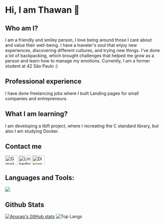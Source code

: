 # Hi, I am Thawan 👋
## Who am I?
I am a friendly and smiley person, I love being around those I care about and value their well-being. I have a traveler's soul that enjoy new experiences, discovering different cultures, and trying new things. I've done a lot of backpacking, which brought challenges that helped me grow as a person and learn how to manage my emotions.
Currently, I am a former student at 42 São Paulo :)

## Professional experience
I have done freelancing jobs where I built Landing pages for small companies and entrepreneurs.

## What I am learning?
I am developing a libft project, where I recreating the C standard library, but also I am studying Docker.

## Contact me
<a href="https://twnpsilva@gmail.com" target="blank"><img align="center" src="https://img.icons8.com/color/344/gmail-new.png" alt="Gmail icon linking to my email" height="30" width="40" /></a>
<a href="https://www.linkedin.com/in/thawansilva/" target="blank"><img align="center" src="https://raw.githubusercontent.com/rahuldkjain/github-profile-readme-generator/master/src/images/icons/Social/linked-in-alt.svg" alt="Linkedin icon linking to my account" height="30" width="40" /></a>
<a href="https://www.discord.com/users/1017894352187555901" target="blank"><img align="center" src="https://raw.githubusercontent.com/rahuldkjain/github-profile-readme-generator/refs/heads/master/src/images/icons/Social/discord.svg" alt="Discord icon linking to my account" height="30" width="40" /></a>

## Languages and Tools:
  <a href="https://skillicons.dev">
    <img src="https://skillicons.dev/icons?i=c,javascript,py,typescript,html,css,react,java,tailwind,django,flask,firebase,sqlite,vim,linux,git,vite,figma" />
  </a>

## Github Stats

[![Anurag's GitHub stats](https://github-readme-stats.vercel.app/api?username=ThawanSilva&theme=algolia&count_private=true)](https://github.com/anuraghazra/github-readme-stats)
![Top Langs](https://github-readme-stats.vercel.app/api/top-langs/?username=thawansilva&layout=compact&langs_count=7&theme=algolia)
